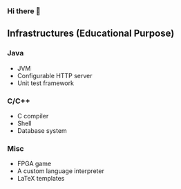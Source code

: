 ### Hi there 👋

## Infrastructures (Educational Purpose)

### Java

- JVM
- Configurable HTTP server
- Unit test framework

### C/C++

- C compiler
- Shell
- Database system

### Misc

- FPGA game
- A custom language interpreter
- LaTeX templates
